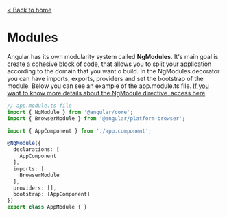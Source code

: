 [< Back to home](../README.md)

# Modules

Angular has its own modularity system called **NgModules**. It's main goal is create a cohesive block of code, that allows you to split your application according to the domain that you want o build. In the NgModules decorator you can have imports, exports, providers and set the bootstrap of the module. Below you can see an example of the app.module.ts file. [If you want to know more details about the NgModule directive, access here](./ngModulesDirective.md)

```typescript
// app.module.ts file
import { NgModule } from '@angular/core';
import { BrowserModule } from '@angular/platform-browser';

import { AppComponent } from './app.component';

@NgModule({
  declarations: [
    AppComponent
  ],
  imports: [
    BrowserModule
  ],
  providers: [],
  bootstrap: [AppComponent]
})
export class AppModule { }
```
